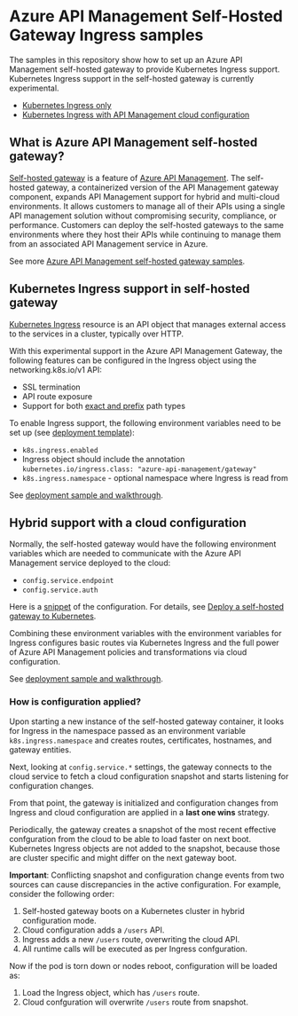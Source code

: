 # Azure API Management Self-Hosted Gateway Ingress samples

The samples in this repository show how to set up an Azure API Management self-hosted gateway to provide Kubernetes Ingress support. Kubernetes Ingress support in the self-hosted gateway is currently experimental.

* [Kubernetes Ingress only](../../tree/main/Ingress-only)
* [Kubernetes Ingress with API Management cloud configuration](../../tree/main/Ingress%2BCloud)

## What is Azure API Management self-hosted gateway?

[Self-hosted gateway](https://aka.ms/apim/sputnik/overview) is a feature of [Azure API Management](https://aka.ms/apimrocks). The self-hosted gateway, a containerized version of the API Management gateway component, expands API Management support for hybrid and multi-cloud environments. It allows customers to manage all of their APIs using a single API management solution without compromising security, compliance, or performance. Customers can deploy the self-hosted gateways to the same environments where they host their APIs while continuing to manage them from an associated API Management service in Azure.

See more [Azure API Management self-hosted gateway samples](https://github.com/Azure/api-management-self-hosted-gateway).

## Kubernetes Ingress support in self-hosted gateway

[Kubernetes Ingress](https://kubernetes.io/docs/concepts/services-networking/ingress/) resource is an API object that manages external access to the services in a cluster, typically over HTTP.

With this experimental support in the Azure API Management Gateway, the following features can be configured in the Ingress object using the networking.k8s.io/v1 API:

* SSL termination
* API route exposure
* Support for both [exact and prefix](https://v1-27.docs.kubernetes.io/docs/concepts/services-networking/ingress/#path-types) path types

To enable Ingress support, the following environment variables need to be set up (see [deployment template](../../tree/main/Ingress-only/ingress-deployment.yml#L29-L34)):

* `k8s.ingress.enabled`
* Ingress object should include the annotation `kubernetes.io/ingress.class: "azure-api-management/gateway"`
* `k8s.ingress.namespace` - optional namespace where Ingress is read from

See [deployment sample and walkthrough](../../tree/main/Ingress-only).

## Hybrid support with a cloud configuration

Normally, the self-hosted gateway would have the following environment variables which are needed to communicate with the Azure API Management service deployed to the cloud:

* `config.service.endpoint`
* `config.service.auth`

Here is a [snippet](https://github.com/Azure/api-management-self-hosted-gateway/blob/master/examples/self-hosted-gateway-with-configuration-backup.yaml#L39-L47) of the configuration. For details, see  [Deploy a self-hosted gateway to Kubernetes](https://docs.microsoft.com/azure/api-management/how-to-deploy-self-hosted-gateway-kubernetes).

Combining these environment variables with the environment variables for Ingress configures basic routes via Kubernetes Ingress and the full power of Azure API Management policies and transformations via cloud configuration.

See [deployment sample and walkthrough](../../tree/main/Ingress%2BCloud).

### How is configuration applied?

Upon starting a new instance of the self-hosted gateway container, it looks for Ingress in the namespace passed as an environment variable `k8s.ingress.namespace` and creates routes, certificates, hostnames, and gateway entities. 

Next, looking at `config.service.*` settings, the gateway connects to the cloud service to fetch a cloud configuration snapshot and starts listening for configuration changes.

From that point, the gateway is initialized and configuration changes from Ingress and cloud configuration are applied in a **last one wins** strategy.

Periodically, the gateway creates a snapshot of the most recent effective confguration from the cloud to be able to load faster on next boot. Kubernetes Ingress objects are not added to the snapshot, because those are cluster specific and might differ on the next gateway boot.

**Important**: Conflicting snapshot and configuration change events from two sources can cause discrepancies in the active configuration. For example, consider the following order:

1. Self-hosted gateway boots on a Kubernetes cluster in hybrid configuration mode.
1. Cloud configuration adds a `/users` API.
1. Ingress adds a new `/users` route, overwriting the cloud API.
1. All runtime calls will be executed as per Ingress confguration.

Now if the pod is torn down or nodes reboot, configuration will be loaded as:

1. Load the Ingress object, which has `/users` route.
1. Cloud confguration will overwrite `/users` route from snapshot.
